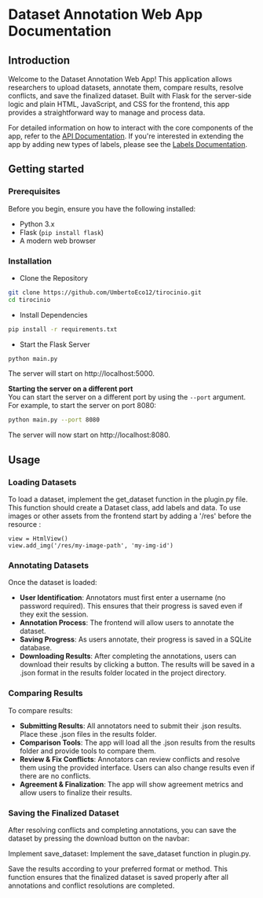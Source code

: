 
# Dataset Annotation Web App Documentation

## Introduction

Welcome to the Dataset Annotation Web App! This application allows researchers to upload datasets, annotate them, compare results, resolve conflicts, and save the finalized dataset. Built with Flask for the server-side logic and plain HTML, JavaScript, and CSS for the frontend, this app provides a straightforward way to manage and process data.

For detailed information on how to interact with the core components of the app, refer to the [API Documentation](./API.md). If you're interested in extending the app by adding new types of labels, please see the [Labels Documentation](./LABELS.md).
 

## Getting started

### Prerequisites
Before you begin, ensure you have the following installed:

- Python 3.x
- Flask (`pip install flask`)
- A modern web browser

### Installation

 - Clone the Repository

```bash
git clone https://github.com/UmbertoEco12/tirocinio.git
cd tirocinio
```
 - Install Dependencies

```bash
pip install -r requirements.txt
```
- Start the Flask Server
```bash
python main.py
```
The server will start on http://localhost:5000.

**Starting the server on a different port**\
You can start the server on a different port by using the `--port` argument. For example, to start the server on port 8080:
```bash
python main.py --port 8080
```
The server will now start on http://localhost:8080.

## Usage

### Loading Datasets
To load a dataset, implement the get_dataset function in the plugin.py file. This function should create a Dataset class, add labels and data.
To use images or other assets from the frontend start by adding a '/res' before the resource :
```
view = HtmlView()
view.add_img('/res/my-image-path', 'my-img-id')
```
### Annotating Datasets
Once the dataset is loaded:

 - **User Identification**: Annotators must first enter a username (no password required). This ensures that their progress is saved even if they exit the session.
 - **Annotation Process**: The frontend will allow users to annotate the dataset.
 - **Saving Progress**: As users annotate, their progress is saved in a SQLite database.
 - **Downloading Results**: After completing the annotations, users can download their results by clicking a button. The results will be saved in a .json format in the results folder located in the project directory.

### Comparing Results
To compare results:

- **Submitting Results**: All annotators need to submit their .json results. Place these .json files in the results folder.
- **Comparison Tools**: The app will load all the .json results from the results folder and provide tools to compare them.
- **Review & Fix Conflicts**: Annotators can review conflicts and resolve them using the provided interface. Users can also change results even if there are no conflicts.
- **Agreement & Finalization**: The app will show agreement metrics and allow users to finalize their results.

### Saving the Finalized Dataset
After resolving conflicts and completing annotations, you can save the dataset by pressing the download button on the navbar:

Implement save_dataset: Implement the save_dataset function in plugin.py.

Save the results according to your preferred format or method.
This function ensures that the finalized dataset is saved properly after all annotations and conflict resolutions are completed.